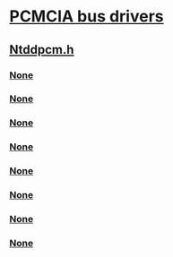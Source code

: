 # [PCMCIA bus drivers](index.md)
## [Ntddpcm.h](../ntddpcm/index.md)
### [None](../ntddpcm/nc-ntddpcm-pcmcia_modify_memory_window.md)
### [None](../ntddpcm/nc-ntddpcm-pcmcia_set_vpp.md)
### [None](../ntddpcm/ne-ntddpcm-_pcmcia_controller_class.md)
### [None](../ntddpcm/ni-ntddpcm-ioctl_get_tuple_data.md)
### [None](../ntddpcm/ni-ntddpcm-ioctl_socket_information.md)
### [None](../ntddpcm/ns-ntddpcm-_pcmcia_interface_standard.md)
### [None](../ntddpcm/ns-ntddpcm-_pcmcia_socket_information.md)
### [None](../ntddpcm/ns-ntddpcm-_tuple_request.md)
